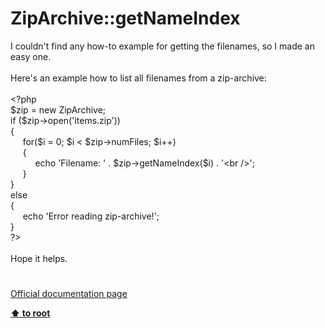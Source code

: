 # ZipArchive::getNameIndex




<div class="phpcode"><span class="html">
I couldn&apos;t find any how-to example for getting the filenames, so I made an easy one.
<br>
<br>Here&apos;s an example how to list all filenames from a zip-archive:
<br>
<br><span class="default">&lt;?php
<br>$zip </span><span class="keyword">= new </span><span class="default">ZipArchive</span><span class="keyword">;
<br>if (</span><span class="default">$zip</span><span class="keyword">-&gt;</span><span class="default">open</span><span class="keyword">(</span><span class="string">&apos;items.zip&apos;</span><span class="keyword">))
<br>{
<br>&#xA0; &#xA0;&#xA0; for(</span><span class="default">$i </span><span class="keyword">= </span><span class="default">0</span><span class="keyword">; </span><span class="default">$i </span><span class="keyword">&lt; </span><span class="default">$zip</span><span class="keyword">-&gt;</span><span class="default">numFiles</span><span class="keyword">; </span><span class="default">$i</span><span class="keyword">++)
<br>&#xA0; &#xA0;&#xA0; {&#xA0;&#xA0; 
<br>&#xA0; &#xA0; &#xA0; &#xA0; &#xA0; echo </span><span class="string">&apos;Filename: &apos; </span><span class="keyword">. </span><span class="default">$zip</span><span class="keyword">-&gt;</span><span class="default">getNameIndex</span><span class="keyword">(</span><span class="default">$i</span><span class="keyword">) . </span><span class="string">&apos;&lt;br /&gt;&apos;</span><span class="keyword">;
<br>&#xA0; &#xA0;&#xA0; }
<br>}
<br>else
<br>{
<br>&#xA0; &#xA0;&#xA0; echo </span><span class="string">&apos;Error reading zip-archive!&apos;</span><span class="keyword">;
<br>}
<br></span><span class="default">?&gt;
<br></span>
<br>Hope it helps.</span>
</div>
  

#

[Official documentation page](https://www.php.net/manual/en/ziparchive.getnameindex.php)

**[⬆ to root](/)**